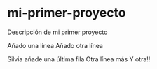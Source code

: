 # mi-primer-proyecto
Descripción de mi primer proyecto

Añado una línea
Añado otra línea

Silvia añade una última fila
Otra línea más
Y otra!!
